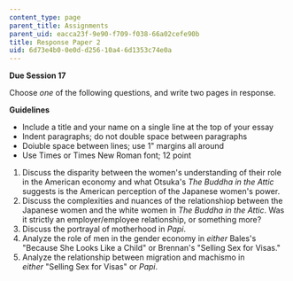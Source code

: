 ```yaml
---
content_type: page
parent_title: Assignments
parent_uid: eacca23f-9e90-f709-f038-66a02cefe90b
title: Response Paper 2
uid: 6d73e4b0-0e0d-d256-10a4-6d1353c74e0a
---
```


**Due Session 17**

Choose _one_ of the following questions, and write two pages in response.

**Guidelines**

*   Include a title and your name on a single line at the top of your essay
*   Indent paragraphs; do not double space between paragraphs
*   Doiuble space between lines; use 1" margins all around
*   Use Times or Times New Roman font; 12 point

1.  Discuss the disparity between the women's understanding of their role in the American economy and what Otsuka's _The Buddha in the Attic_ suggests is the American perception of the Japanese women's power.
2.  Discuss the complexities and nuances of the relationshiop between the Japanese women and the white women in _The Buddha in the Attic_. Was it strictly an employer/employee relationship, or something more?
3.  Discuss the portrayal of motherhood in _Papi_.
4.  Analyze the role of men in the gender economy in _either_ Bales's "Because She Looks Like a Child" or Brennan's "Selling Sex for Visas."
5.  Analyze the relationship between migration and machismo in _either_ "Selling Sex for Visas" or _Papi_.